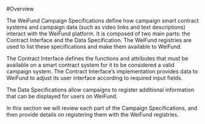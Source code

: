 #Overview

The WeiFund Campaign Specifications define how campaign smart contract systems and campaign data (such as video links and text descriptions) interact with the WeiFund platform. It is composed of two main parts: the Contract Interface and the Data Specification. The WeiFund registries are used to list these specifications and make them available to WeiFund.

The Contract Interface defines the functions and attributes that must be available on a smart contract system for it to be considered a valid campaign system. The Contract Interface’s implementation provides data to WeiFund to adjust its user interface according to required input fields.


The Data Specifications allow campaigns to register additional information that can be displayed for users on WeiFund.

In this section we will review each part of the Campaign Specifications, and then provide details on registering them with the WeiFund registries.  
